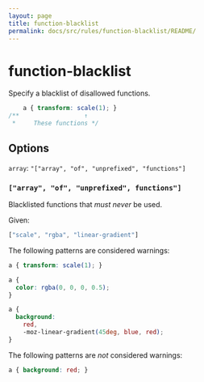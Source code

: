 ```yaml
---
layout: page
title: function-blacklist
permalink: docs/src/rules/function-blacklist/README/
---
```


# function-blacklist

Specify a blacklist of disallowed functions.

```css
    a { transform: scale(1); }
/**                  ↑
 *     These functions */
```

## Options

`array`: `"["array", "of", "unprefixed", "functions"]`

### `["array", "of", "unprefixed", functions"]`

Blacklisted functions that *must never* be used.

Given:

```js
["scale", "rgba", "linear-gradient"]
```

The following patterns are considered warnings:

```css
a { transform: scale(1); }
```

```css
a {
  color: rgba(0, 0, 0, 0.5);
}
```

```css
a {
  background:
    red,
    -moz-linear-gradient(45deg, blue, red);
}
```

The following patterns are *not* considered warnings:

```css
a { background: red; }
```
